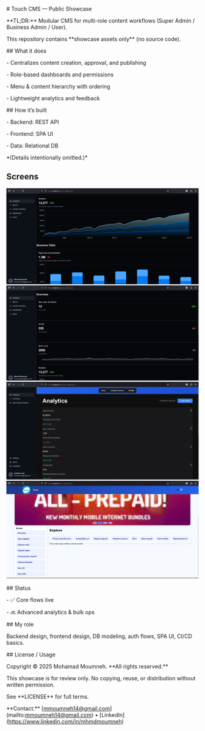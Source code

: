 \# Touch CMS — Public Showcase

\*\*TL;DR:\*\* Modular CMS for multi-role content workflows (Super Admin / Business Admin / User).  

This repository contains \*\*showcase assets only\*\* (no source code).



\## What it does

\- Centralizes content creation, approval, and publishing

\- Role-based dashboards and permissions

\- Menu \& content hierarchy with ordering

\- Lightweight analytics and feedback



\## How it’s built

\- Backend: REST API

\- Frontend: SPA UI

\- Data: Relational DB  

\*(Details intentionally omitted.)\*


## Screens
![Super Admin (Graph)](docs/SuperAdmin_Graph.png)
![Super Admin (Page)](docs/SuperAdmin_Page.png)
![Business Admin (Page)](docs/BusinessAdmin_Page.png)
![User (Page)](docs/User_Page.png)



\## Status

\- ✅ Core flows live

\- 🔜 Advanced analytics \& bulk ops



\## My role

Backend design, frontend design, DB modeling, auth flows, SPA UI, CI/CD basics.



\## License / Usage

Copyright © 2025 Mohamad Moumneh. \*\*All rights reserved.\*\*  

This showcase is for review only. No copying, reuse, or distribution without written permission.  

See \*\*LICENSE\*\* for full terms.



\*\*Contact:\*\* \[mmoumneh14@gmail.com](mailto:mmoumneh14@gmail.com) • \[LinkedIn](https://www.linkedin.com/in/mhmdmoumneh)



